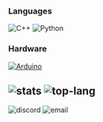### Languages
![C++](https://img.shields.io/badge/-C%2B%2B-00599C?style=flat-square&logo=c%2B%2B&logoColor=white)
![Python](https://img.shields.io/badge/-Python-3776AB?style=flat-square&logo=python&logoColor=white)



### Hardware
[![Arduino](https://img.shields.io/badge/-Arduino-00979D?style=flat-square&logo=arduino&logoColor=white)](https://www.arduino.cc)




![stats](https://github-readme-stats.vercel.app/api?username=Karambit569&count_private=true&show_icons=true)
![top-lang](https://github-readme-stats.vercel.app/api/top-langs/?username=Karambit569&layout=compact&langs_count=7)
--
![discord](https://img.shields.io/static/v1?label=karambit_furry&message=%20&color=skyblue&logo=discord&style=flat-square&logoColor=white)
![email](https://img.shields.io/static/v1?label=diggertv569@gmail.com&message=%20&color=red&logo=gmail&style=flat-square&logoColor=white)
